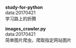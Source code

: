 **study-for-python**      
data:20170421   
学习路上的折腾

**images_crawler.py**    
data:20170421   
简单图片爬虫，爬取指定网站图片
